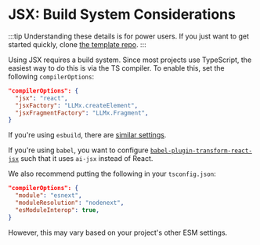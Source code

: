 # JSX: Build System Considerations

:::tip
Understanding these details is for power users. If you just want to get started quickly, clone [the template repo](https://github.com/fixie-ai/ai-jsx-template).
:::

Using JSX requires a build system. Since most projects use TypeScript, the easiest way to do this is via the TS compiler. To enable this, set the following `compilerOptions`:

```json file="tsconfig.json"
"compilerOptions": {
  "jsx": "react",
  "jsxFactory": "LLMx.createElement",
  "jsxFragmentFactory": "LLMx.Fragment",
}
```

If you're using `esbuild`, there are [similar settings](https://esbuild.github.io/content-types/#using-jsx-without-react).

If you're using `babel`, you want to configure [`babel-plugin-transform-react-jsx`](https://babeljs.io/docs/babel-plugin-transform-react-jsx) such that it uses `ai-jsx` instead of React.

<!-- TODO: Update the babel notes once we have a more robust UI integration story. -->

We also recommend putting the following in your `tsconfig.json`:

```json file="tsconfig.json"
"compilerOptions": {
  "module": "esnext",
  "moduleResolution": "nodenext",
  "esModuleInterop": true,
}
```

However, this may vary based on your project's other ESM settings.
